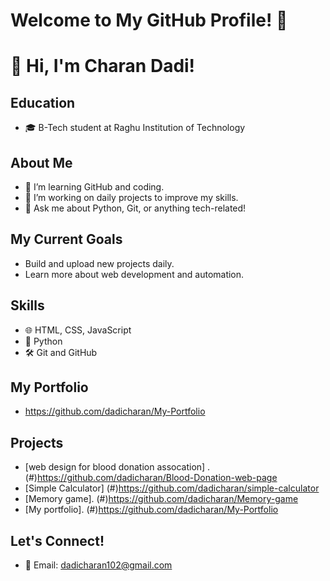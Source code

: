 # Welcome to My GitHub Profile! 👋
# 👋 Hi, I'm Charan Dadi!

## Education
- 🎓 B-Tech student at Raghu Institution of Technology

## About Me
- 🌱 I’m learning GitHub and coding.
- 🚀 I’m working on daily projects to improve my skills.
- 💬 Ask me about Python, Git, or anything tech-related!

## My Current Goals
- Build and upload new projects daily.
- Learn more about web development and automation.

## Skills
- 🌐 HTML, CSS, JavaScript
- 🐍 Python
- 🛠 Git and GitHub

## My Portfolio
- https://github.com/dadicharan/My-Portfolio

## Projects
- [web design for blood donation assocation] .(#)https://github.com/dadicharan/Blood-Donation-web-page
- [Simple Calculator] (#)https://github.com/dadicharan/simple-calculator
- [Memory game]. (#)https://github.com/dadicharan/Memory-game
- [My portfolio]. (#)https://github.com/dadicharan/My-Portfolio
  
## Let's Connect!
- 📧 Email: [dadicharan102@gmail.com](mailto:dadicharan102@gmail.com)
